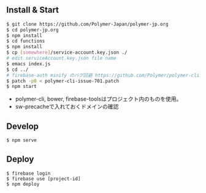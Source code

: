 ## Install & Start

```bash
$ git clone https://github.com/Polymer-Japan/polymer-jp.org
$ cd polymer-jp.org
$ npm install
$ cd functions
$ npm install
$ cp [somewhere]/service-account.key.json ./
# edit serviceAccount.key.json file name
$ emacs index.js
$ cd ../
# firebase-auth minify のバグ回避 https://github.com/Polymer/polymer-cli/issues/701
$ patch -p0 < polymer-cli-issue-701.patch
$ npm start
```

- polymer-cli, bower, firebase-toolsはプロジェクト内のものを使用。
- sw-precacheで入れておくドメインの確認

## Develop

```bash
$ npm serve
```

## Deploy

```
$ firebase login
$ firebase use [project-id]
$ npm deploy
```
